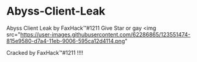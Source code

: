 # Abyss-Client-Leak
Abyss Client Leak by FaxHack™#1211 Give Star or gay
<img src="https://user-images.githubusercontent.com/62286865/123551474-815e9580-d7a4-11eb-9006-595ca12d4114.png"

Cracked by FaxHack™#1211 !!!!
